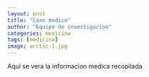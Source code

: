 ```yaml
---
layout: post
title: "Caso medico"
author: "Equipo de investigacion"
categories: medicina
tags: [medicina]
image: arctic-1.jpg
---
```


Aqui se vera la informacion medica recopilada

